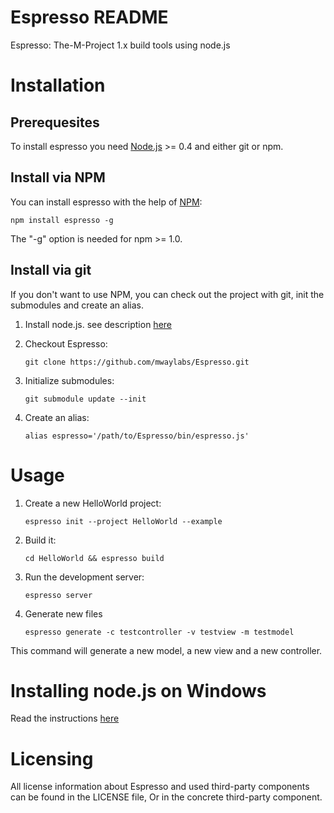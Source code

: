Espresso README
===============

Espresso: The-M-Project 1.x build tools using node.js


Installation
============

Prerequesites
-------------

To install espresso you need [Node.js](http://nodejs.org/) >= 0.4 and either git or npm.

Install via NPM
----------------

You can install espresso with the help of [NPM](http://npmjs.org/):

    npm install espresso -g

The "-g" option is needed for npm >= 1.0.

Install via git
---------------

If you don't want to use NPM, you can check out the project with git, init the submodules and create an alias.

1. Install node.js. see description [here](http://nodejs.org/#download)
2. Checkout Espresso:

    `git clone https://github.com/mwaylabs/Espresso.git`

3. Initialize submodules:

    `git submodule update --init`

4. Create an alias:

    `alias espresso='/path/to/Espresso/bin/espresso.js'`

Usage
=====

1. Create a new HelloWorld project:
    
    `espresso init --project HelloWorld --example`

2. Build it:
    
    `cd HelloWorld && espresso build`

3. Run the development server:

    `espresso server`

4. Generate new files

    `espresso generate -c testcontroller -v testview -m testmodel`

This command will generate a new model, a new view and a new controller.

Installing node.js on Windows
=============================

Read the instructions [here](https://github.com/ry/node/wiki/Building-node.js-on-Cygwin-%28Windows%29)

Licensing
=========

All license information about Espresso and used third-party components can be found in the LICENSE file,
Or in the concrete third-party component.
